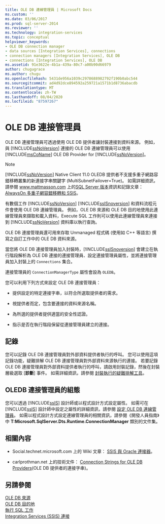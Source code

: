 ```yaml
---
title: OLE DB 連線管理員 | Microsoft Docs
ms.custom: ''
ms.date: 03/06/2017
ms.prod: sql-server-2014
ms.reviewer: ''
ms.technology: integration-services
ms.topic: conceptual
helpviewer_keywords:
- OLE DB connection manager
- data sources [Integration Services], connections
- connection managers [Integration Services], OLE DB
- connections [Integration Services], OLE DB
ms.assetid: 91e3622e-4b1a-439a-80c7-a00b90d66979
author: chugugrace
ms.author: chugu
ms.openlocfilehash: 5431de956a1039c2978688982792f190b0abc544
ms.sourcegitcommit: ad4d92dce894592a259721a1571b1d8736abacdb
ms.translationtype: MT
ms.contentlocale: zh-TW
ms.lasthandoff: 08/04/2020
ms.locfileid: "87597267"
---
```

# <a name="ole-db-connection-manager"></a>OLE DB 連接管理員
  OLE DB 連接管理員可透過使用 OLE DB 提供者讓封裝連接到資料來源。 例如，與 [!INCLUDE[ssNoVersion](../../includes/ssnoversion-md.md)] 連接的 OLE DB 連線管理員可以使用 [!INCLUDE[msCoName](../../includes/msconame-md.md)] OLE DB Provider for [!INCLUDE[ssNoVersion](../../includes/ssnoversion-md.md)]。  
  
> [!NOTE]
>  [!INCLUDE[ssNoVersion](../../includes/ssnoversion-md.md)] Native Client 11.0 OLEDB 提供者不支援多重子網路容錯移轉叢集的新連接字串關鍵字 (MultiSubnetFailover=True)。 如需詳細資訊，請參閱 www.mattmasson.com 上的[SQL Server 版本](https://go.microsoft.com/fwlink/?LinkId=247824)資訊和記錄文章： [AlwaysOn 多重子網容錯移轉和 SSIS](https://www.mattmasson.com/2012/03/alwayson-multi-subnet-failover-and-ssis/)。  
  
 有數個工作 [!INCLUDE[ssNoVersion](../../includes/ssnoversion-md.md)] [!INCLUDE[ssISnoversion](../../includes/ssisnoversion-md.md)] 和資料流程元件會使用 OLE DB 連線管理員。 例如，OLE DB 來源和 OLE DB 目的地使用此連線管理員來擷取和載入資料，Execute SQL 工作則可以使用此連線管理員來連接到 [!INCLUDE[ssNoVersion](../../includes/ssnoversion-md.md)] 資料庫以執行查詢。  
  
 OLE DB 連接管理員還可用來存取 Unmanaged 程式碼 (使用如 C++ 等語言) 撰寫之自訂工作中的 OLE DB 資料來源。  
  
 當您將 OLE DB 連接管理員加入封裝時，[!INCLUDE[ssISnoversion](../../includes/ssisnoversion-md.md)] 會建立在執行階段解析為 OLE DB 連接的連接管理員、設定連接管理員屬性，並將連接管理員加入封裝上的 `Connections` 集合。  
  
 連接管理員的 `ConnectionManagerType` 屬性會設為 `OLEDB`。  
  
 您可以利用下列方式來設定 OLE DB 連接管理員：  
  
-   提供設定的特定連接字串，以符合所選取提供者的需求。  
  
-   視提供者而定，包含要連接的資料來源名稱。  
  
-   為所選的提供者提供適當的安全性認證。  
  
-   指示是否在執行階段保留從連接管理員建立的連接。  
  
## <a name="logging"></a>記錄  
 您可以記錄 OLE DB 連接管理員對外部資料提供者執行的呼叫。 您可以使用這項記錄功能，疑難排解 OLE DB 連接管理員對外部資料來源執行的連接。 若要記錄 OLE DB 連接管理員對外部資料提供者執行的呼叫，請啟用封裝記錄，然後在封裝層級選取 [**診斷**] 事件。 如需詳細資訊，請參閱 [封裝執行的疑難排解工具](../troubleshooting/troubleshooting-tools-for-package-execution.md)。  
  
## <a name="configuration-of-the-oledb-connection-manager"></a>OLEDB 連接管理員的組態  
 您可以透過 [!INCLUDE[ssIS](../../includes/ssis-md.md)] 設計師或以程式設計方式設定屬性。 如需可在 [!INCLUDE[ssIS](../../includes/ssis-md.md)] 設計師中設定之屬性的詳細資訊，請參閱 [設定 OLE DB 連線管理員](../configure-ole-db-connection-manager.md)。 如需以程式設計方式設定連線管理員的相關資訊，請參閱《開發人員指南》中 **T:Microsoft.SqlServer.Dts.Runtime.ConnectionManager** 類別的文件集。  
  
## <a name="related-content"></a>相關內容  
  
-   Social.technet.microsoft.com 上的 Wiki 文章： [SSIS 與 Oracle 連接器](https://go.microsoft.com/fwlink/?LinkId=220670)。  
  
-   carlprothman.net 上的技術文件： [Connection Strings for OLE DB Providers](https://go.microsoft.com/fwlink/?LinkId=220744)(OLE DB 提供者的連接字串)。  
  
## <a name="see-also"></a>另請參閱  
 [OLE DB 來源](../data-flow/ole-db-source.md)   
 [OLE DB 目的地](../data-flow/ole-db-destination.md)   
 [執行 SQL 工作](../control-flow/execute-sql-task.md)   
 [Integration Services &#40;SSIS&#41; 連接](integration-services-ssis-connections.md)  
  
  
